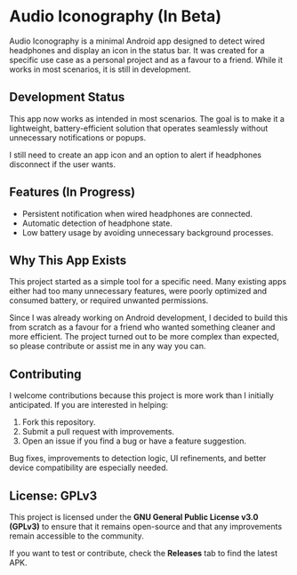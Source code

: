 # Audio Iconography (In Beta)

Audio Iconography is a minimal Android app designed to detect wired headphones and display an icon in the status bar. It was created for a specific use case as a personal project and as a favour to a friend. While it works in most scenarios, it is still in development.

## Development Status

This app now works as intended in most scenarios. The goal is to make it a lightweight, battery-efficient solution that operates seamlessly without unnecessary notifications or popups.

I still need to create an app icon and an option to alert if headphones disconnect if the user wants.

## Features (In Progress)

- Persistent notification when wired headphones are connected.
- Automatic detection of headphone state.
- Low battery usage by avoiding unnecessary background processes.

## Why This App Exists

This project started as a simple tool for a specific need. Many existing apps either had too many unnecessary features, were poorly optimized and consumed battery, or required unwanted permissions. 

Since I was already working on Android development, I decided to build this from scratch as a favour for a friend who wanted something cleaner and more efficient. The project turned out to be more complex than expected, so please contribute or assist me in any way you can.

## Contributing

I welcome contributions because this project is more work than I initially anticipated. If you are interested in helping:
1. Fork this repository.
2. Submit a pull request with improvements.
3. Open an issue if you find a bug or have a feature suggestion.

Bug fixes, improvements to detection logic, UI refinements, and better device compatibility are especially needed.

## License: GPLv3

This project is licensed under the **GNU General Public License v3.0 (GPLv3)** to ensure that it remains open-source and that any improvements remain accessible to the community.

If you want to test or contribute, check the **Releases** tab to find the latest APK.
